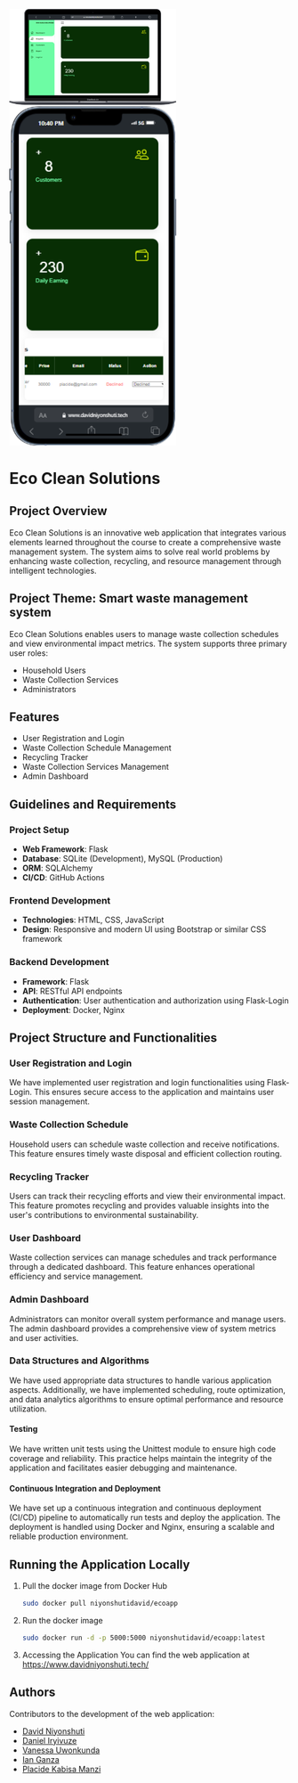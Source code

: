 <p>
    <img src="https://github.com/Daniel-IRYIVUZE/Eco_clean_Solutions/blob/main/EcoApp/static/images/Macbook-Air.png" alt="Eco Clean Solutions Logo" width="300" height="auto">
    <img src="EcoApp/static/images/iPhone-13-PRO.png" alt="Eco Clean Solutions Logo" width="300" height="auto">
</p>

# Eco Clean Solutions

## Project Overview
Eco Clean Solutions is an innovative web application that integrates various elements learned throughout the course to create a comprehensive waste management system. The system aims to solve real world problems by enhancing waste collection, recycling, and resource management through intelligent technologies.

## Project Theme: Smart waste management system
Eco Clean Solutions enables users to manage waste collection schedules and view environmental impact metrics. The system supports three primary user roles:

- Household Users
- Waste Collection Services
- Administrators

## Features

- User Registration and Login
- Waste Collection Schedule Management
- Recycling Tracker
- Waste Collection Services Management
- Admin Dashboard

## Guidelines and Requirements

### Project Setup
- **Web Framework**: Flask
- **Database**: SQLite (Development), MySQL (Production)
- **ORM**: SQLAlchemy
- **CI/CD**: GitHub Actions

### Frontend Development
- **Technologies**: HTML, CSS, JavaScript
- **Design**: Responsive and modern UI using Bootstrap or similar CSS framework

### Backend Development
- **Framework**: Flask
- **API**: RESTful API endpoints
- **Authentication**: User authentication and authorization using Flask-Login
- **Deployment**: Docker, Nginx

## Project Structure and Functionalities

### User Registration and Login
We have implemented user registration and login functionalities using Flask-Login. This ensures secure access to the application and maintains user session management.

### Waste Collection Schedule
Household users can schedule waste collection and receive notifications. This feature ensures timely waste disposal and efficient collection routing.

### Recycling Tracker
Users can track their recycling efforts and view their environmental impact. This feature promotes recycling and provides valuable insights into the user's contributions to environmental sustainability.

### User Dashboard
Waste collection services can manage schedules and track performance through a dedicated dashboard. This feature enhances operational efficiency and service management.

### Admin Dashboard
Administrators can monitor overall system performance and manage users. The admin dashboard provides a comprehensive view of system metrics and user activities.

### Data Structures and Algorithms
We have used appropriate data structures to handle various application aspects. Additionally, we have implemented scheduling, route optimization, and data analytics algorithms to ensure optimal performance and resource utilization.

#### Testing
We have written unit tests using the Unittest module to ensure high code coverage and reliability. This practice helps maintain the integrity of the application and facilitates easier debugging and maintenance.

#### Continuous Integration and Deployment
We have set up a continuous integration and continuous deployment (CI/CD) pipeline to automatically run tests and deploy the application. The deployment is handled using Docker and Nginx, ensuring a scalable and reliable production environment.

## Running the Application Locally
1. Pull the docker image from Docker Hub
   ```bash
   sudo docker pull niyonshutidavid/ecoapp
   ```
2. Run the docker image
   ```bash
   sudo docker run -d -p 5000:5000 niyonshutidavid/ecoapp:latest
   ```
3. Accessing the Application
  You can find the web application at https://www.davidniyonshuti.tech/

## Authors
Contributors to the development of the web application:

- [David Niyonshuti](mailto:d.niyonshuti@alustudent.com)
- [Daniel Iryivuze](mailto:d.iryivuze@alustudent.com)
- [Vanessa Uwonkunda](mailto:v.uwonkunda@alustudent.com)
- [Ian Ganza](mailto:i.ganza@alustudent.com)
- [Placide Kabisa Manzi](mailto:p.imanzi@alustudent.com)
